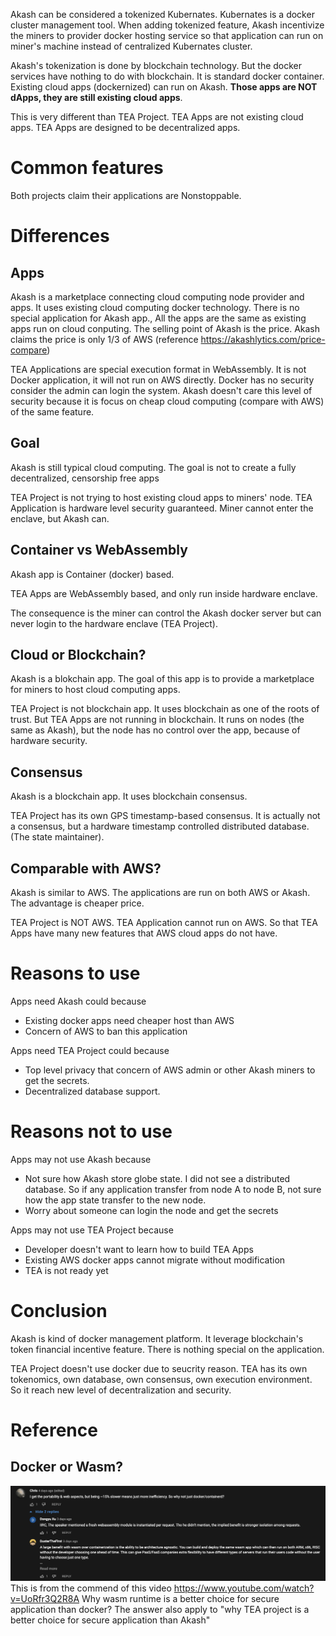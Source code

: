 Akash can be considered a tokenized Kubernates. Kubernates is a docker cluster management tool. When adding tokenized feature, Akash incentivize the miners to provider docker hosting service so that application can run on miner's machine instead of centralized Kubernates cluster.

Akash's tokenization is done by blockchain technology. But the docker services have nothing to do with blockchain. It is standard docker container. Existing cloud apps (dockernized) can run on Akash. **Those apps are NOT dApps, they are still existing cloud apps**.

This is very different than TEA Project. TEA Apps are not existing cloud apps. TEA Apps are designed to be decentralized apps.

# Common features

Both projects claim their applications are Nonstoppable.

# Differences

## Apps

Akash is a marketplace connecting cloud computing node provider and apps. It uses existing cloud computing docker technology. There is no special application for Akash app., All the apps are the same as existing apps run on cloud conputing. The selling point of Akash is the price. Akash claims the price is only 1/3 of AWS (reference https://akashlytics.com/price-compare)

TEA Applications are special execution format in WebAssembly. It is not Docker application, it will not run on AWS directly. Docker has no security consider the admin can login the system. Akash doesn't care this level of security because it is focus on cheap cloud computing (compare with AWS) of the same feature.

## Goal

Akash is still typical cloud computing. The goal is not to create a fully decentralized, censorship free apps

TEA Project is not trying to host existing cloud apps to miners' node. TEA Application is hardware level security guaranteed. Miner cannot enter the enclave, but Akash can.

## Container vs WebAssembly

Akash app is Container (docker) based. 

TEA Apps are WebAssembly based, and only run inside hardware enclave. 

The consequence is the miner can control the Akash docker server but can never login to the hardware enclave (TEA Project).

## Cloud or Blockchain?

Akash is a blokchain app. The goal of this app is to provide a marketplace for miners to host cloud computing apps. 

TEA Project is not blockchain app. It uses blockchain as one of the roots of trust. But TEA Apps are not running in blockchain. It runs on nodes (the same as Akash), but the node has no control over the app, because of hardware security.

## Consensus

Akash is a blockchain app. It uses blockchain consensus.

TEA Project has its own GPS timestamp-based consensus. It is actually not a consensus, but a hardware timestamp controlled distributed database. (The state maintainer).

## Comparable with AWS?

Akash is similar to AWS. The applications are run on both AWS or Akash. The advantage is cheaper price.

TEA Project is NOT AWS. TEA Application cannot run on AWS. So that TEA Apps have many new features that AWS cloud apps do not have. 

# Reasons to use

Apps need Akash could because

* Existing docker apps need cheaper host than AWS
* Concern of AWS to ban this application

Apps need TEA Project could because

* Top level privacy that concern of AWS admin or other Akash miners to get the secrets.
* Decentralized database support. 

# Reasons not to use

Apps may not use Akash because

* Not sure how Akash store globe state. I did not see a distributed database. So if any application transfer from node A to node B, not sure how the app state transfer to the new node.
* Worry about someone can login the node and get the secrets

Apps may not use TEA Project because

* Developer doesn't want to learn how to build TEA Apps
* Existing AWS docker apps cannot migrate without modification
* TEA is not ready yet

# Conclusion

Akash is kind of docker management platform. It leverage blockchain's token financial incentive feature. There is nothing special on the application.

TEA Project doesn't use docker due to seucrity reason. TEA has its own tokenomics, own database, own consensus, own execution environment. So it reach new level of decentralization and security.

# Reference

## Docker or Wasm?

![Pasted image 20220708093126.png](../Pasted%20image%2020220708093126.png)
This is from the commend of this video https://www.youtube.com/watch?v=UoRfr3Q2R8A
Why wasm runtime is a better choice for secure application than docker? The answer also apply to "why TEA project is a better choice for secure application than Akash"
